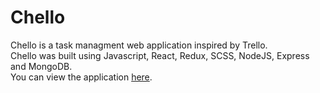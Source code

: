 # Chello

Chello is a task managment web application inspired by Trello.
<br>
Chello was built using Javascript, React, Redux, SCSS, NodeJS, Express and MongoDB.
<br>
You can view the application <a href="https://chello-app.herokuapp.com/">here</a>.
 

